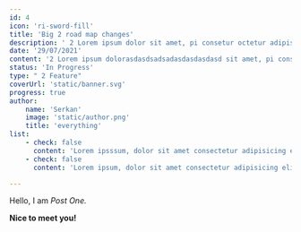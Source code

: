 ```yaml
---
id: 4
icon: 'ri-sword-fill'
title: 'Big 2 road map changes'
description: ' 2 Lorem ipsum dolor sit amet, pi consetur octetur adipiscing premester kapaasd dsad sadasd'
date: '29/07/2021'
content: '2 Lorem ipsum dolorasdasdsadsadasdasdasdasd sit amet, pi consetur octetur adipiscing premester kapaasd dsad sadasd'
status: 'In Progress'
type: " 2 Feature"
coverUrl: 'static/banner.svg'
progress: true
author:
    name: 'Serkan'
    image: 'static/author.png'
    title: 'everything'
list: 
    - check: false
      content: 'Lorem ipsssum, dolor sit amet consectetur adipisicing elit. Corrupti nam, possimus commodi vel architecto expedita recusandae fugiat rem nisi tempore.'
    - check: false
      content: 'Lorem ipsum, dolor sit amet consectetur adipisicing elit. Corrupti nam, possimus commodi vel architecto expedita recusandae fugiat rem nisi tempore.'

---
```


Hello, I am _Post One._

**Nice to meet you!**